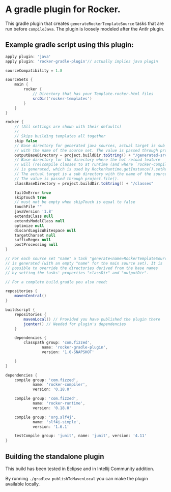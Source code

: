 # A gradle plugin for Rocker.

This gradle plugin that creates `generateRockerTemplateSource` tasks that are 
run before `compileJava`. The plugin is loosely modeled after the Antlr plugin.

## Example gradle script using this plugin:

```groovy
apply plugin: 'java'
apply plugin: 'rocker-gradle-plugin'// actually implies java plugin

sourceCompatibility = 1.8

sourceSets {
    main {
        rocker {
            // Directory that has your Template.rocker.html files
            srcDir('rocker-templates')
        }
    }
}

rocker {
    // (All settings are shown with their defaults)
    // 
    // Skips building templates all together
    skip false
    // Base directory for generated java sources, actual target is sub directory 
    // with the name of the source set. The value is passed through project.file(). 
    outputBaseDirectory = project.buildDir.toString() + "/generated-src/rocker"
    // Base directory for the directory where the hot reload feature 
    // will (re)compile classes to at runtime (and where `rocker-compiler.conf`
    // is generated, which is used by RockerRuntime.getInstance().setReloading(true)).
    // The actual target is a sub directory with the name of the source set. 
    // The value is passed through project.file().
    classBaseDirectory = project.buildDir.toString() + "/classes"

    failOnError true
    skipTouch true
    // must not be empty when skipTouch is equal to false
    touchFile ""
    javaVersion '1.8'
    extendsClass null
    extendsModelClass null
    optimize null
    discardLogicWhitespace null
    targetCharset null
    suffixRegex null
    postProcessing null
}

// For each source set "name" a task "generate<name>RockerTemplateSource"
// is generated (with an empty "name" for the main source set). It is
// possible to override the directories derived from the base names
// by setting the tasks' properties "classDir" and "outputDir".

// For a complete build.gradle you also need:

repositories {
    mavenCentral()
}

buildscript {
    repositories {
        mavenLocal() // Provided you have published the plugin there
        jcenter() // Needed for plugin's dependencies
    }

    dependencies {
        classpath group: 'com.fizzed',
                name: 'rocker-gradle-plugin',
                version: '1.0-SNAPSHOT'

    }
}

dependencies {
    compile group: 'com.fizzed',
            name: 'rocker-compiler',
            version: '0.18.0'

    compile group: 'com.fizzed',
            name: 'rocker-runtime',
            version: '0.18.0'

    compile group: 'org.slf4j',
            name: 'slf4j-simple',
            version: '1.6.1'

    testCompile group: 'junit', name: 'junit', version: '4.11'
}
```

## Building the standalone plugin
This build has been tested in Eclipse and in Intellij Community addition.

By running `./gradlew publishToMavenLocal` you can make the plugin available
locally.
